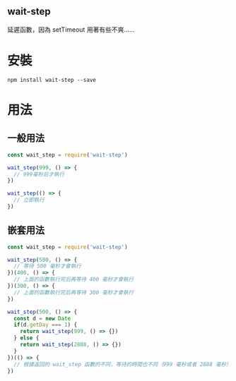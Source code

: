 wait-step
----------

延遲函數，因為 setTimeout 用著有些不爽……

# 安裝

```
npm install wait-step --save
```

# 用法

## 一般用法

```javascript
const wait_step = require('wait-step')

wait_step(999, () => {
  // 999毫秒后才執行
})

wait_step(() => {
  // 立即執行
})
```

## 嵌套用法

```javascript
const wait_step = require('wait-step')

wait_step(500, () => {
  // 等待 500 毫秒才會執行
})(400, () => {
  // 上面的函數執行完后再等待 400 毫秒才會執行
})(300, () => {
  // 上面的函數執行完后再等待 300 毫秒才會執行
})

wait_step(500, () => {
  const d = new Date
  if(d.getDay === 1) {
    return wait_step(999, () => {})
  } else {
    return wait_step(2888, () => {})
  }
})(() => {
  // 根據返回的 wait_step 函數的不同，等待的時間也不同（999 毫秒或者 2888 毫秒）
})

```
